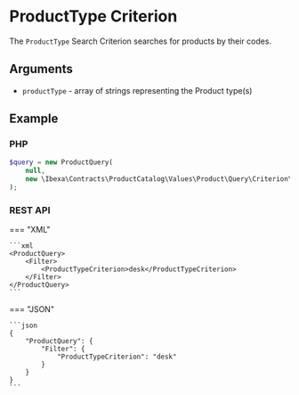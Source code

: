 # ProductType Criterion

The `ProductType` Search Criterion searches for products by their codes.

## Arguments

- `productType` - array of strings representing the Product type(s)

## Example

### PHP

``` php
$query = new ProductQuery(
    null,
    new \Ibexa\Contracts\ProductCatalog\Values\Product\Query\Criterion\ProductType(['dress'])
);
```

### REST API

=== "XML"

    ```xml
    <ProductQuery>
        <Filter>
            <ProductTypeCriterion>desk</ProductTypeCriterion>
        </Filter>
    </ProductQuery>
    ```

=== "JSON"

    ```json
    {
        "ProductQuery": {
            "Filter": {
                "ProductTypeCriterion": "desk"
            }
        }
    }
    ```